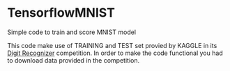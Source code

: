 # TensorflowMNIST
Simple code to train and score MNIST model

This code make use of TRAINING and TEST set provied by KAGGLE in its <a href=https://www.kaggle.com/c/digit-recognizer>Digit Recognizer</a> competition. In order to make the code functional you had to download data provided in the competition.
